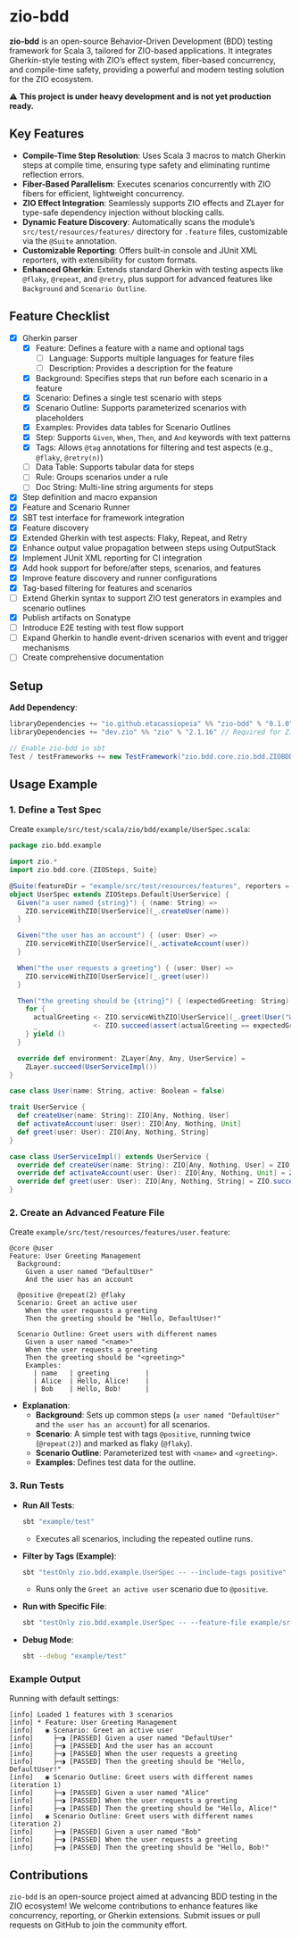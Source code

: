 # zio-bdd

**zio-bdd** is an open-source Behavior-Driven Development (BDD) testing framework for Scala 3, tailored for ZIO-based applications. It integrates Gherkin-style testing with ZIO’s effect system, fiber-based concurrency, and compile-time safety, providing a powerful and modern testing solution for the ZIO ecosystem.

:warning: **This project is under heavy development and is not yet production ready.**

## Key Features
- **Compile-Time Step Resolution**: Uses Scala 3 macros to match Gherkin steps at compile time, ensuring type safety and eliminating runtime reflection errors.
- **Fiber-Based Parallelism**: Executes scenarios concurrently with ZIO fibers for efficient, lightweight concurrency.
- **ZIO Effect Integration**: Seamlessly supports ZIO effects and ZLayer for type-safe dependency injection without blocking calls.
- **Dynamic Feature Discovery**: Automatically scans the module’s `src/test/resources/features/` directory for `.feature` files, customizable via the `@Suite` annotation.
- **Customizable Reporting**: Offers built-in console and JUnit XML reporters, with extensibility for custom formats.
- **Enhanced Gherkin**: Extends standard Gherkin with testing aspects like `@flaky`, `@repeat`, and `@retry`, plus support for advanced features like `Background` and `Scenario Outline`.

## Feature Checklist

- [X] Gherkin parser
  - [X] Feature: Defines a feature with a name and optional tags
    - [ ] Language: Supports multiple languages for feature files
    - [ ] Description: Provides a description for the feature
  - [X] Background: Specifies steps that run before each scenario in a feature
  - [X] Scenario: Defines a single test scenario with steps
  - [X] Scenario Outline: Supports parameterized scenarios with placeholders
  - [X] Examples: Provides data tables for Scenario Outlines
  - [X] Step: Supports `Given`, `When`, `Then`, and `And` keywords with text patterns
  - [X] Tags: Allows `@tag` annotations for filtering and test aspects (e.g., `@flaky`, `@retry(n)`)
  - [ ] Data Table: Supports tabular data for steps
  - [ ] Rule: Groups scenarios under a rule
  - [ ] Doc String: Multi-line string arguments for steps
- [X] Step definition and macro expansion
- [X] Feature and Scenario Runner
- [X] SBT test interface for framework integration
- [X] Feature discovery
- [X] Extended Gherkin with test aspects: Flaky, Repeat, and Retry
- [X] Enhance output value propagation between steps using OutputStack
- [X] Implement JUnit XML reporting for CI integration
- [X] Add hook support for before/after steps, scenarios, and features
- [X] Improve feature discovery and runner configurations
- [X] Tag-based filtering for features and scenarios
- [ ] Extend Gherkin syntax to support ZIO test generators in examples and scenario outlines
- [X] Publish artifacts on Sonatype
- [ ] Introduce E2E testing with test flow support
- [ ] Expand Gherkin to handle event-driven scenarios with event and trigger mechanisms
- [ ] Create comprehensive documentation

## Setup

**Add Dependency**:
```scala
libraryDependencies += "io.github.etacassiopeia" %% "zio-bdd" % "0.1.0" % Test
libraryDependencies += "dev.zio" %% "zio" % "2.1.16" // Required for ZIO effects

// Enable zio-bdd in sbt
Test / testFrameworks += new TestFramework("zio.bdd.core.zio.bdd.ZIOBDDFramework")
```

## Usage Example
### 1. Define a Test Spec
Create `example/src/test/scala/zio/bdd/example/UserSpec.scala`:
```scala
package zio.bdd.example

import zio.*
import zio.bdd.core.{ZIOSteps, Suite}

@Suite(featureDir = "example/src/test/resources/features", reporters = Array("pretty", "junitxml"), parallelism = 2)
object UserSpec extends ZIOSteps.Default[UserService] {
  Given("a user named {string}") { (name: String) =>
    ZIO.serviceWithZIO[UserService](_.createUser(name))
  }

  Given("the user has an account") { (user: User) =>
    ZIO.serviceWithZIO[UserService](_.activateAccount(user))
  }

  When("the user requests a greeting") { (user: User) =>
    ZIO.serviceWithZIO[UserService](_.greet(user))
  }

  Then("the greeting should be {string}") { (expectedGreeting: String) =>
    for {
      actualGreeting <- ZIO.serviceWithZIO[UserService](_.greet(User("World")))
      _              <- ZIO.succeed(assert(actualGreeting == expectedGreeting))
    } yield ()
  }

  override def environment: ZLayer[Any, Any, UserService] =
    ZLayer.succeed(UserServiceImpl())
}

case class User(name: String, active: Boolean = false)

trait UserService {
  def createUser(name: String): ZIO[Any, Nothing, User]
  def activateAccount(user: User): ZIO[Any, Nothing, Unit]
  def greet(user: User): ZIO[Any, Nothing, String]
}

case class UserServiceImpl() extends UserService {
  override def createUser(name: String): ZIO[Any, Nothing, User] = ZIO.succeed(User(name))
  override def activateAccount(user: User): ZIO[Any, Nothing, Unit] = ZIO.unit
  override def greet(user: User): ZIO[Any, Nothing, String] = ZIO.succeed(s"Hello, ${user.name}!")
}
```

### 2. Create an Advanced Feature File
Create `example/src/test/resources/features/user.feature`:
```gherkin
@core @user
Feature: User Greeting Management
  Background:
    Given a user named "DefaultUser"
    And the user has an account

  @positive @repeat(2) @flaky
  Scenario: Greet an active user
    When the user requests a greeting
    Then the greeting should be "Hello, DefaultUser!"
    
  Scenario Outline: Greet users with different names
    Given a user named "<name>"
    When the user requests a greeting
    Then the greeting should be "<greeting>"
    Examples:
      | name   | greeting         |
      | Alice  | Hello, Alice!    |
      | Bob    | Hello, Bob!      |
```

- **Explanation**:
  - **Background**: Sets up common steps (`a user named "DefaultUser"` and `the user has an account`) for all scenarios.
  - **Scenario**: A simple test with tags `@positive`, running twice (`@repeat(2)`) and marked as flaky (`@flaky`).
  - **Scenario Outline**: Parameterized test with `<name>` and `<greeting>`.
  - **Examples**: Defines test data for the outline.

### 3. Run Tests
- **Run All Tests**:
  ```bash
  sbt "example/test"
  ```
  - Executes all scenarios, including the repeated outline runs.

- **Filter by Tags (Example)**:
  ```bash
  sbt "testOnly zio.bdd.example.UserSpec -- --include-tags positive"
  ```
  - Runs only the `Greet an active user` scenario due to `@positive`.

- **Run with Specific File**:
  ```bash
  sbt "testOnly zio.bdd.example.UserSpec -- --feature-file example/src/test/resources/features/user.feature"
  ```

- **Debug Mode**:
  ```bash
  sbt --debug "example/test"
  ```

### Example Output
Running with default settings:
```
[info] Loaded 1 features with 3 scenarios
[info] * Feature: User Greeting Management
[info]   ◉ Scenario: Greet an active user
[info]     ├─◑ [PASSED] Given a user named "DefaultUser"
[info]     ├─◑ [PASSED] And the user has an account
[info]     ├─◑ [PASSED] When the user requests a greeting
[info]     ├─◑ [PASSED] Then the greeting should be "Hello, DefaultUser!"
[info]   ◉ Scenario Outline: Greet users with different names (iteration 1)
[info]     ├─◑ [PASSED] Given a user named "Alice"
[info]     ├─◑ [PASSED] When the user requests a greeting
[info]     ├─◑ [PASSED] Then the greeting should be "Hello, Alice!"
[info]   ◉ Scenario Outline: Greet users with different names (iteration 2)
[info]     ├─◑ [PASSED] Given a user named "Bob"
[info]     ├─◑ [PASSED] When the user requests a greeting
[info]     ├─◑ [PASSED] Then the greeting should be "Hello, Bob!"
```

## Contributions
`zio-bdd` is an open-source project aimed at advancing BDD testing in the ZIO ecosystem! We welcome contributions to enhance features like concurrency, reporting, or Gherkin extensions. Submit issues or pull requests on GitHub to join the community effort.
